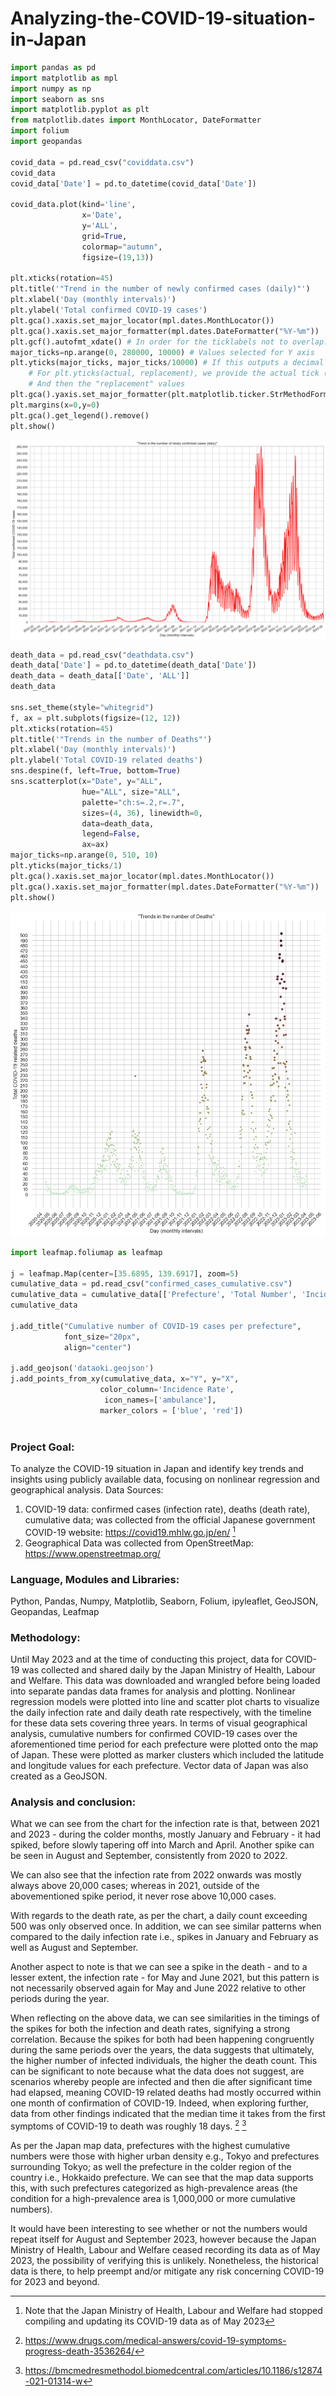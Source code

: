 # Analyzing-the-COVID-19-situation-in-Japan

```python
import pandas as pd
import matplotlib as mpl
import numpy as np
import seaborn as sns
import matplotlib.pyplot as plt
from matplotlib.dates import MonthLocator, DateFormatter
import folium
import geopandas

covid_data = pd.read_csv("coviddata.csv")
covid_data
covid_data['Date'] = pd.to_datetime(covid_data['Date'])

covid_data.plot(kind='line', 
                x='Date', 
                y='ALL',
                grid=True,
                colormap="autumn",
                figsize=(19,13))

plt.xticks(rotation=45)
plt.title('"Trend in the number of newly confirmed cases (daily)"')
plt.xlabel('Day (monthly intervals)')
plt.ylabel('Total confirmed COVID-19 cases')
plt.gca().xaxis.set_major_locator(mpl.dates.MonthLocator()) 
plt.gca().xaxis.set_major_formatter(mpl.dates.DateFormatter("%Y-%m"))
plt.gcf().autofmt_xdate() # In order for the ticklabels not to overlap. HOWEVER, if there IS an overlap, remove this code
major_ticks=np.arange(0, 280000, 10000) # Values selected for Y axis
plt.yticks(major_ticks, major_ticks/10000) # If this outputs a decimal i.e. 500.0 etc., then remove "major_ticks, " 
    # For plt.yticks(actual, replacement), we provide the actual tick (data) values
    # And then the "replacement" values
plt.gca().yaxis.set_major_formatter(plt.matplotlib.ticker.StrMethodFormatter('{x:,.0f}')) # Add commas to Y axis
plt.margins(x=0,y=0)
plt.gca().get_legend().remove()
plt.show()
```
![Trend in the number of newly confirmed cases (daily)](images/covid_data.png)

```python
death_data = pd.read_csv("deathdata.csv")
death_data['Date'] = pd.to_datetime(death_data['Date'])
death_data = death_data[['Date', 'ALL']]
death_data

sns.set_theme(style="whitegrid")
f, ax = plt.subplots(figsize=(12, 12))
plt.xticks(rotation=45)
plt.title('"Trends in the number of Deaths"')
plt.xlabel('Day (monthly intervals)')
plt.ylabel('Total COVID-19 related deaths')
sns.despine(f, left=True, bottom=True)
sns.scatterplot(x="Date", y="ALL",
                hue="ALL", size="ALL",
                palette="ch:s=.2,r=.7",
                sizes=(4, 36), linewidth=0,
                data=death_data,
                legend=False,
                ax=ax)
major_ticks=np.arange(0, 510, 10)
plt.yticks(major_ticks/1)
plt.gca().xaxis.set_major_locator(mpl.dates.MonthLocator()) 
plt.gca().xaxis.set_major_formatter(mpl.dates.DateFormatter("%Y-%m"))
plt.show()
```
![Trends in the number of Deaths](images/death_data.png)

```python
import leafmap.foliumap as leafmap

j = leafmap.Map(center=[35.6895, 139.6917], zoom=5)
cumulative_data = pd.read_csv("confirmed_cases_cumulative.csv")
cumulative_data = cumulative_data[['Prefecture', 'Total Number', 'Incidence Rate', 'X', 'Y']]
cumulative_data

j.add_title("Cumulative number of COVID-19 cases per prefecture",
            font_size="20px", 
            align="center") 

j.add_geojson('dataoki.geojson')
j.add_points_from_xy(cumulative_data, x="Y", y="X",
                    color_column='Incidence Rate',
                     icon_names=['ambulance'],
                    marker_colors = ['blue', 'red'])
                    
```

### Project Goal:
To analyze the COVID-19 situation in Japan and identify key trends and insights using publicly available data, focusing on nonlinear regression and geographical analysis.
Data Sources:
1.	COVID-19 data: confirmed cases (infection rate), deaths (death rate), cumulative data; was collected from the official Japanese government COVID-19 website: https://covid19.mhlw.go.jp/en/ [^1]
2.	Geographical Data was collected from OpenStreetMap: https://www.openstreetmap.org/

### Language, Modules and Libraries:
Python, Pandas, Numpy, Matplotlib, Seaborn, Folium, ipyleaflet, GeoJSON, Geopandas, Leafmap

### Methodology:
Until May 2023 and at the time of conducting this project, data for COVID-19 was collected and shared daily by the Japan Ministry of Health, Labour and Welfare. This data was downloaded and wrangled before being loaded into separate pandas data frames for analysis and plotting. 
Nonlinear regression models were plotted into line and scatter plot charts to visualize the daily infection rate and daily death rate respectively, with the timeline for these data sets covering three years.
In terms of visual geographical analysis, cumulative numbers for confirmed COVID-19 cases over the aforementioned time period for each prefecture were plotted onto the map of Japan. These were plotted as marker clusters which included the latitude and longitude values for each prefecture. Vector data of Japan was also created as a GeoJSON.

### Analysis and conclusion:
What we can see from the chart for the infection rate is that, between 2021 and 2023 - during the colder months, mostly January and February - it had spiked, before slowly tapering off into March and April. Another spike can be seen in August and September, consistently from 2020 to 2022.

We can also see that the infection rate from 2022 onwards was mostly always above 20,000 cases; whereas in 2021, outside of the abovementioned spike period, it never rose above 10,000 cases.

With regards to the death rate, as per the chart, a daily count exceeding 500 was only observed once. In addition, we can see similar patterns when compared to the daily infection rate i.e., spikes in January and February as well as August and September. 

Another aspect to note is that we can see a spike in the death - and to a lesser extent, the infection rate - for May and June 2021, but this pattern is not necessarily observed again for May and June 2022 relative to other periods during the year.

When reflecting on the above data, we can see similarities in the timings of the spikes for both the infection and death rates, signifying a strong correlation. Because the spikes for both had been happening congruently during the same periods over the years, the data suggests that ultimately, the higher number of infected individuals, the higher the death count. This can be significant to note because what the data does not suggest, are scenarios whereby people are infected and then die after significant time had elapsed, meaning COVID-19 related deaths had mostly occurred within one month of confirmation of COVID-19. Indeed, when exploring further, data from other findings indicated that the median time it takes from the first symptoms of COVID-19 to death was roughly 18 days. [^2] [^3] 

As per the Japan map data, prefectures with the highest cumulative numbers were those with higher urban density e.g., Tokyo and prefectures surrounding Tokyo; as well the prefecture in the colder region of the country i.e., Hokkaido prefecture. We can see that the map data supports this, with such prefectures categorized as high-prevalence areas (the condition for a high-prevalence area is 1,000,000 or more cumulative numbers).

It would have been interesting to see whether or not the numbers would repeat itself for August and September 2023, however because the Japan Ministry of Health, Labour and Welfare ceased recording its data as of May 2023, the possibility of verifying this is unlikely. Nonetheless, the historical data is there, to help preempt and/or mitigate any risk concerning COVID-19 for 2023 and beyond.

[^1]: Note that the Japan Ministry of Health, Labour and Welfare had stopped compiling and updating its COVID-19 data as of May 2023
[^2]: https://www.drugs.com/medical-answers/covid-19-symptoms-progress-death-3536264/
[^3]: https://bmcmedresmethodol.biomedcentral.com/articles/10.1186/s12874-021-01314-w
